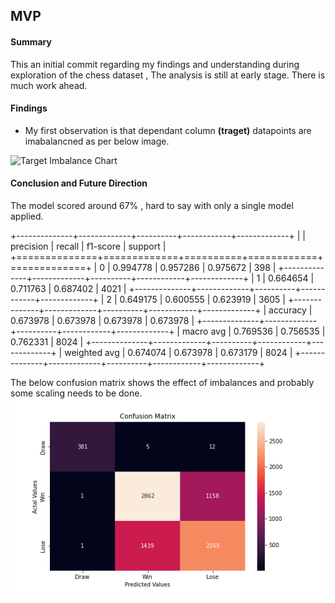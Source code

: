 ## MVP

#### Summary
    
   This an initial commit regarding my findings and understanding during exploration of the chess dataset , The analysis is still at early stage. There is much work ahead. 

#### Findings 

   * My first observation is that dependant column **(traget)** datapoints are imabalancned as per below image.
   
   ![Target Imbalance Chart]('target_imbalance.png')
   
   
   

#### Conclusion and Future Direction
   The model scored around 67% , hard to say with only a single model applied. 
   
+--------------+-------------+----------+------------+-------------+
|              |   precision |   recall |   f1-score |     support |
+==============+=============+==========+============+=============+
| 0            |    0.994778 | 0.957286 |   0.975672 |  398        |
+--------------+-------------+----------+------------+-------------+
| 1            |    0.664654 | 0.711763 |   0.687402 | 4021        |
+--------------+-------------+----------+------------+-------------+
| 2            |    0.649175 | 0.600555 |   0.623919 | 3605        |
+--------------+-------------+----------+------------+-------------+
| accuracy     |    0.673978 | 0.673978 |   0.673978 |    0.673978 |
+--------------+-------------+----------+------------+-------------+
| macro avg    |    0.769536 | 0.756535 |   0.762331 | 8024        |
+--------------+-------------+----------+------------+-------------+
| weighted avg |    0.674074 | 0.673978 |   0.673179 | 8024        |
+--------------+-------------+----------+------------+-------------+



   The below confusion matrix shows the effect of imbalances and probably some scaling needs to be done.
   ![Confusion Matrix](conf_matrix.png)
   
   
   

